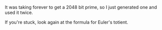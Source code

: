 It was taking forever to get a 2048 bit prime, so I just generated one and used it twice.

 If you're stuck, look again at the formula for Euler's totient.